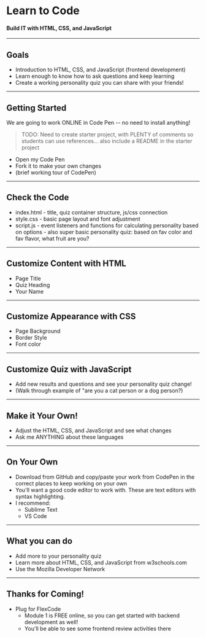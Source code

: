 # Learn to Code
#### Build IT with HTML, CSS, and JavaScript

---

## Goals
* Introduction to HTML, CSS, and JavaScript (frontend development)
* Learn enough to know how to ask questions and keep learning
* Create a working personality quiz you can share with your friends!

---

## Getting Started
We are going to work ONLINE in Code Pen -- no need to install anything!

> TODO: Need to create starter project, with PLENTY of comments so students can use references... also include a README in the starter project

* Open my Code Pen
* Fork it to make your own changes
* (brief working tour of CodePen)

---

## Check the Code
* index.html - title, quiz container structure, js/css connection
* style.css - basic page layout and font adjustment
* script.js - event listeners and functions for calculating personality based on options - also super basic personality quiz: based on fav color and fav flavor, what fruit are you?

---

## Customize Content with HTML
* Page Title
* Quiz Heading
* Your Name

---

## Customize Appearance with CSS
* Page Background
* Border Style
* Font color

---

## Customize Quiz with JavaScript
* Add new results and questions and see your personality quiz change!
* (Walk through example of "are you a cat person or a dog person?)

---

## Make it Your Own!
* Adjust the HTML, CSS, and JavaScript and see what changes
* Ask me ANYTHING about these languages

---

## On Your Own
* Download from GitHub and copy/paste your work from CodePen in the correct places to keep working on your own
* You'll want a good code editor to work with. These are text editors with syntax highlighting.
* I recommend:
    * Sublime Text
    * VS Code

---

## What you can do
* Add more to your personality quiz
* Learn more about HTML, CSS, and JavaScript from w3schools.com
* Use the Mozilla Developer Network 

---

## Thanks for Coming!
* Plug for FlexCode
    * Module 1 is FREE online, so you can get started with backend development as well!
    * You'll be able to see some frontend review activities there
